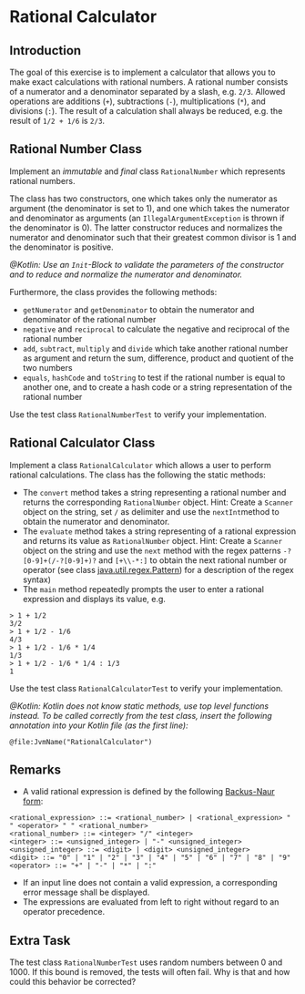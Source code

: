 # Rational Calculator


## Introduction

The goal of this exercise is to implement a calculator that allows you to make exact calculations with rational numbers. A rational number consists of a numerator and a denominator separated by a slash, e.g. `2/3`. Allowed operations are additions (`+`), subtractions (`-`), multiplications (`*`), and divisions (`:`). The result of a calculation shall always be reduced, e.g. the result of `1/2 + 1/6` is `2/3`.


## Rational Number Class

Implement an *immutable* and *final* class `RationalNumber` which represents rational numbers.

The class has two constructors, one which takes only the numerator as argument (the denominator is set to 1), and one which takes the numerator and denominator as arguments (an `IllegalArgumentException` is thrown if the denominator is 0). The latter constructor reduces and normalizes the numerator and denominator such that their greatest common divisor is 1 and the denominator is positive.

_@Kotlin: Use an `Init`-Block to validate the parameters of the constructor and to reduce and normalize the numerator and denominator._

Furthermore, the class provides the following methods:

- `getNumerator` and `getDenominator` to obtain the numerator and denominator of the rational number
- `negative` and `reciprocal` to calculate the negative and reciprocal of the rational number
- `add`, `subtract`, `multiply` and `divide` which take another rational number as argument and return the sum, difference, product and quotient of the two numbers
- `equals`, `hashCode` and `toString` to test if the rational number is equal to another one, and to create a hash code or a string representation of the rational number

Use the test class `RationalNumberTest` to verify your implementation.


## Rational Calculator Class

Implement a class `RationalCalculator` which allows a user to perform rational calculations. The class has the following the static methods:

- The `convert` method takes a string representing a rational number and returns the corresponding `RationalNumber` object. 
  Hint: Create a `Scanner` object on the string, set `/` as delimiter and use the `nextInt`method to obtain the numerator and denominator.
- The `evaluate` method takes a string representing of a rational expression and returns its value as `RationalNumber` object.
  Hint: Create a `Scanner` object on the string and use the `next` method with the regex patterns `-?[0-9]+(/-?[0-9]+)?` and `[+\\-*:]` to obtain the next rational number or operator (see class [java.util.regex.Pattern]()) for a description of the regex syntax)
- The `main` method repeatedly prompts the user to enter a rational expression and displays its value, e.g.

```
> 1 + 1/2
3/2
> 1 + 1/2 - 1/6
4/3
> 1 + 1/2 - 1/6 * 1/4
1/3
> 1 + 1/2 - 1/6 * 1/4 : 1/3
1
```

Use the test class `RationalCalculatorTest` to verify your implementation.

_@Kotlin: Kotlin does not know static methods, use top level functions instead. To be called correctly from the test class, insert the following annotation into your Kotlin file (as the first line):_

```
@file:JvmName("RationalCalculator")
```


## Remarks

- A valid rational expression is defined by the following [Backus-Naur form](https://en.wikipedia.org/wiki/Backus-Naur_form):

```
<rational_expression> ::= <rational_number> | <rational_expression> " " <operator> " " <rational_number>
<rational_number> ::= <integer> "/" <integer>
<integer> ::= <unsigned_integer> | "-" <unsigned_integer>
<unsigned_integer> ::= <digit> | <digit> <unsigned_integer>
<digit> ::= "0" | "1" | "2" | "3" | "4" | "5" | "6" | "7" | "8" | "9"
<operator> ::= "+" | "-" | "*" | ":"
```

- If an input line does not contain a valid expression, a corresponding error message shall be displayed.
- The expressions are evaluated from left to right without regard to an operator precedence.


## Extra Task

The test class `RationalNumberTest` uses random numbers between 0 and 1000. If this bound is removed, the tests will often fail. Why is that and how could this behavior be corrected?
